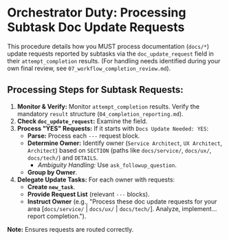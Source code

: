 # Orchestrator Duty: Processing Subtask Doc Update Requests

This procedure details how you MUST process documentation (`docs/*`) update requests reported by subtasks via the `doc_update_request` field in their `attempt_completion` results. (For handling needs identified during your own final review, see `07_workflow_completion_review.md`).

## Processing Steps for Subtask Requests:

1.  **Monitor & Verify:** Monitor `attempt_completion` results. Verify the mandatory `result` structure (`04_completion_reporting.md`).
2.  **Check `doc_update_request`:** Examine the field.
3.  **Process "YES" Requests:** If it starts with `Docs Update Needed: YES`:
    *   **Parse:** Process each `---` request block.
    *   **Determine Owner:** Identify owner (`Service Architect`, `UX Architect`, `Architect`) based on `SECTION` (paths like `docs/service/`, `docs/ux/`, `docs/tech/`) and `DETAILS`.
        *   *Ambiguity Handling:* Use `ask_followup_question`.
    *   **Group by Owner**.
4.  **Delegate Update Tasks:** For each owner with requests:
    *   **Create `new_task`**.
    *   **Provide Request List** (relevant `---` blocks).
    *   **Instruct Owner** (e.g., "Process these doc update requests for your area [`docs/service/` | `docs/ux/` | `docs/tech/`]. Analyze, implement... report completion.").

**Note:** Ensures requests are routed correctly.
